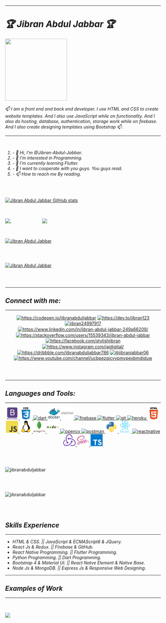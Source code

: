 <hr />
<h1><i style="color: 'aqua'">🏆 Jibran Abdul Jabbar 🏆</i></h1>

<img src ="https://i.ytimg.com/vi/nA6_xsOXJbE/hqdefault.jpg?sqp=-oaymwEcCNACELwBSFXyq4qpAw4IARUAAIhCGAFwAcABBg==&rs=AOn4CLAns0ZkmpU9mEv7m5zqpcvoY51aJQ" width="200px" height="200px" />

<p><i>📫 I am a front end and back end developer. I use HTML and CSS to create website templates. And I also use JavaScript while on functionality. And I also do hosting, database, authentication, storage work while on firebase. And I also create designing templates using Bootstrap 📫.</i></p>

<hr/>
<br/>
<ol>
<i><li> - 👋 Hi, I’m @Jibran-Abdul-Jabbar.</li></i>
<i><li> - 👀 I’m interested in Programming.</li></i>
<i><li> - 🌱 I’m currently learning Flutter.</li></i>
<i><li> - 💞️ I want to cooperate with you guys. You guys read.</li></i>
<i><li> - 📫 How to reach me By reading.</li></i>
</ol
 <br />
 <br />
 <br />

[![Jibran Abdul Jabbar GitHub stats](https://github-readme-stats.vercel.app/api?username=jibranabduljabbar)](https://github.com/jibranabduljabbar/github-readme-stats)

<br>
<br>

<a href="https://github.com/jibranabduljabbar">
  <img align="center" src="https://github-readme-stats.vercel.app/api/pin/?username=anuraghazra&repo=github-readme-stats" />
</a>
<a style="margin-left: 100px;" href="https://github.com/jibranabduljabbar">
  <img align="center" src="https://github-readme-stats.vercel.app/api/pin/?username=anuraghazra&repo=convoychat" />
</a>

<br>
<br>
<br>

[![Jibran Abdul Jabbar](https://github-readme-stats.vercel.app/api/top-langs/?username=jibranabduljabbar&langs_count=8)](https://github.com/jibranabduljabbar/github-readme-stats)



<br>
<br>

[![Jibran Abdul Jabbar](https://github-readme-stats.vercel.app/api/wakatime?username=willianrod)](https://github.com/jibranabduljabbar/github-readme-stats)

<br>
<br> 
 
<hr />
 
 <h2><i>Connect with me:</i></h2>
 
<hr />
 
 
 
<p align="center">
<a href="https://codepen.io/jibranabduljabbar" target="blank"><img align="center" src="https://raw.githubusercontent.com/rahuldkjain/github-profile-readme-generator/master/src/images/icons/Social/codepen.svg" alt="https://codepen.io/jibranabduljabbar" height="30" width="40" /></a>
<a href="https://dev.to/jibran123" target="blank"><img align="center" src="https://cdn.jsdelivr.net/npm/simple-icons@3.0.1/icons/dev-dot-to.svg" alt="https://dev.to/jibran123" height="30" width="40" /></a>
<a href="https://twitter.com/jibran24997917" target="blank"><img align="center" src="https://raw.githubusercontent.com/rahuldkjain/github-profile-readme-generator/master/src/images/icons/Social/twitter.svg" alt="jibran24997917" height="30" width="40" /></a>
<a href="https://linkedin.com/in/jibran-abdul-jabbar-249a66209/" target="blank"><img align="center" src="https://raw.githubusercontent.com/rahuldkjain/github-profile-readme-generator/master/src/images/icons/Social/linked-in-alt.svg" alt="https://www.linkedin.com/in/jibran-abdul-jabbar-249a66209/" height="30" width="40" /></a>
<a href="https://stackoverflow.com/users/15539343/jibran-abdul-jabbar" target="blank"><img align="center" src="https://raw.githubusercontent.com/rahuldkjain/github-profile-readme-generator/master/src/images/icons/Social/stack-overflow.svg" alt="https://stackoverflow.com/users/15539343/jibran-abdul-jabbar" height="30" width="40" /></a>
<a href="https://fb.com/stylishjibran" target="blank"><img align="center" src="https://raw.githubusercontent.com/rahuldkjain/github-profile-readme-generator/master/src/images/icons/Social/facebook.svg" alt="https://facebook.com/stylishjibran" height="30" width="40" /></a>
<a href="https://instagram.com/jajdigital/" target="blank"><img align="center" src="https://raw.githubusercontent.com/rahuldkjain/github-profile-readme-generator/master/src/images/icons/Social/instagram.svg" alt="https://www.instagram.com/jajdigital/" height="30" width="40" /></a>
<a href="https://dribbble.com/jibranabduljabbar786" target="blank"><img align="center" src="https://raw.githubusercontent.com/rahuldkjain/github-profile-readme-generator/master/src/images/icons/Social/dribbble.svg" alt="https://dribbble.com/jibranabduljabbar786" height="30" width="40" /></a>
<a href="https://medium.com/@jibranjabbar06" target="blank"><img align="center" src="https://raw.githubusercontent.com/rahuldkjain/github-profile-readme-generator/master/src/images/icons/Social/medium.svg" alt="@jibranjabbar06" height="30" width="40" /></a>
<a href="https://www.youtube.com/channel/UCBpEZgiCVVpmVpExBMdiduw" target="blank"><img align="center" src="https://raw.githubusercontent.com/rahuldkjain/github-profile-readme-generator/master/src/images/icons/Social/youtube.svg" alt="https://www.youtube.com/channel/ucbpezgicvvpmvpexbmdiduw" height="30" width="40" /></a>
</p>

 
<br>
<br>

<hr />
 
 <h2><i>Languages and Tools:</i></h2>

 <hr />
 
 <p align="center"> <a href="https://getbootstrap.com" target="_blank"> <img src="https://raw.githubusercontent.com/devicons/devicon/master/icons/bootstrap/bootstrap-plain-wordmark.svg" alt="bootstrap" width="40" height="40"/> </a> <a href="https://www.w3schools.com/css/" target="_blank"> <img src="https://raw.githubusercontent.com/devicons/devicon/master/icons/css3/css3-original-wordmark.svg" alt="css3" width="40" height="40"/> </a> <a href="https://dart.dev" target="_blank"> <img src="https://www.vectorlogo.zone/logos/dartlang/dartlang-icon.svg" alt="dart" width="40" height="40"/> </a> <a href="https://www.docker.com/" target="_blank"> <img src="https://raw.githubusercontent.com/devicons/devicon/master/icons/docker/docker-original-wordmark.svg" alt="docker" width="40" height="40"/> </a> <a href="https://expressjs.com" target="_blank"> <img src="https://raw.githubusercontent.com/devicons/devicon/master/icons/express/express-original-wordmark.svg" alt="express" width="40" height="40"/> </a> <a href="https://firebase.google.com/" target="_blank"> <img src="https://www.vectorlogo.zone/logos/firebase/firebase-icon.svg" alt="firebase" width="40" height="40"/> </a> <a href="https://flutter.dev" target="_blank"> <img src="https://www.vectorlogo.zone/logos/flutterio/flutterio-icon.svg" alt="flutter" width="40" height="40"/> </a> <a href="https://git-scm.com/" target="_blank"> <img src="https://www.vectorlogo.zone/logos/git-scm/git-scm-icon.svg" alt="git" width="40" height="40"/> </a> <a href="https://heroku.com" target="_blank"> <img src="https://www.vectorlogo.zone/logos/heroku/heroku-icon.svg" alt="heroku" width="40" height="40"/> </a> <a href="https://www.w3.org/html/" target="_blank"> <img src="https://raw.githubusercontent.com/devicons/devicon/master/icons/html5/html5-original-wordmark.svg" alt="html5" width="40" height="40"/> </a> <a href="https://developer.mozilla.org/en-US/docs/Web/JavaScript" target="_blank"> <img src="https://raw.githubusercontent.com/devicons/devicon/master/icons/javascript/javascript-original.svg" alt="javascript" width="40" height="40"/> </a> <a href="https://www.linux.org/" target="_blank"> <img src="https://raw.githubusercontent.com/devicons/devicon/master/icons/linux/linux-original.svg" alt="linux" width="40" height="40"/> </a> <a href="https://www.mongodb.com/" target="_blank"> <img src="https://raw.githubusercontent.com/devicons/devicon/master/icons/mongodb/mongodb-original-wordmark.svg" alt="mongodb" width="40" height="40"/> </a> <a href="https://nodejs.org" target="_blank"> <img src="https://raw.githubusercontent.com/devicons/devicon/master/icons/nodejs/nodejs-original-wordmark.svg" alt="nodejs" width="40" height="40"/> </a> <a href="https://opencv.org/" target="_blank"> <img src="https://www.vectorlogo.zone/logos/opencv/opencv-icon.svg" alt="opencv" width="40" height="40"/> </a> <a href="https://postman.com" target="_blank"> <img src="https://www.vectorlogo.zone/logos/getpostman/getpostman-icon.svg" alt="postman" width="40" height="40"/> </a> <a href="https://www.python.org" target="_blank"> <img src="https://raw.githubusercontent.com/devicons/devicon/master/icons/python/python-original.svg" alt="python" width="40" height="40"/> </a> <a href="https://reactjs.org/" target="_blank"> <img src="https://raw.githubusercontent.com/devicons/devicon/master/icons/react/react-original-wordmark.svg" alt="react" width="40" height="40"/> </a> <a href="https://reactnative.dev/" target="_blank"> <img src="https://reactnative.dev/img/header_logo.svg" alt="reactnative" width="40" height="40"/> </a> <a href="https://redux.js.org" target="_blank"> <img src="https://raw.githubusercontent.com/devicons/devicon/master/icons/redux/redux-original.svg" alt="redux" width="40" height="40"/> </a> <a href="https://sass-lang.com" target="_blank"> <img src="https://raw.githubusercontent.com/devicons/devicon/master/icons/sass/sass-original.svg" alt="sass" width="40" height="40"/> </a> <a href="https://www.typescriptlang.org/" target="_blank"> <img src="https://raw.githubusercontent.com/devicons/devicon/master/icons/typescript/typescript-original.svg" alt="typescript" width="40" height="40"/> </a> </p>

 
<br>
<br>

 
<p><img align="center" src="https://github-readme-stats.vercel.app/api/top-langs?username=jibranabduljabbar&show_icons=true&locale=en&layout=compact" alt="jibranabduljabbar" /></p>

  
<br>
<br>

 
<p><img align="center" src="https://github-readme-streak-stats.herokuapp.com/?user=jibranabduljabbar&" alt="jibranabduljabbar" /></p>
 
<br>
<br>

 <h2><i>Skills Experience</i></h2>
<hr />
<ul>
 <li><i>HTML & CSS.                 ||                      JavaScript & ECMAScript6 & JQuery.</i></li>
 <li><i>React Js & Redux.           ||                      Firebase & GitHub.</i></li>
 <li><i>React Native Programming.   ||                      Flutter Programming.</i></li>
 <li><i>Python Programming.         ||                      Dart Programming.</i></li>
 <li><i>Bootstrap 4 & Material UI.  ||                      React Natve Element & Native Base.</i></li>
<li><i>Node Js & MongoDB.          ||                       Express Js & Responsive Web Designing.</i></li>
 
</ul>
<hr />
 <h2><i>Examples of Work</i></h2>
<hr />

<br>
<br>
<img src="https://scontent.fkhi22-1.fna.fbcdn.net/v/t1.6435-9/p180x540/242087980_371994741139379_8105580732583610406_n.jpg?_nc_cat=107&ccb=1-5&_nc_sid=730e14&_nc_ohc=L2UWkYhHVWkAX83xngV&_nc_ht=scontent.fkhi22-1.fna&oh=90b4aa17dc65c4a1888f4630c389ae35&oe=6168E92F" width="1200px" />
<br>
<br>
